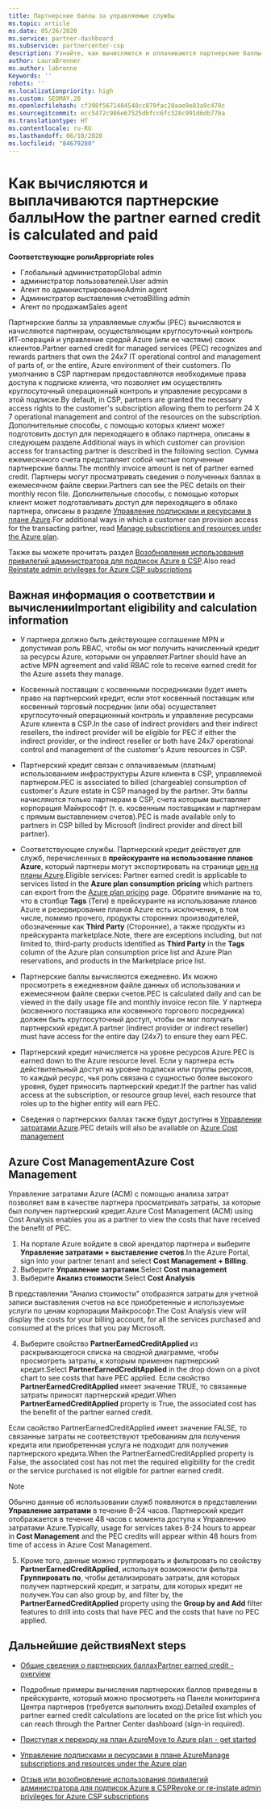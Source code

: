```yaml
---
title: Партнерские баллы за управляемые службы
ms.topic: article
ms.date: 05/26/2020
ms.service: partner-dashboard
ms.subservice: partnercenter-csp
description: Узнайте, как вычисляются и оплачиваются партнерские баллы (PEC) за управляемые службы для партнеров Майкрософт и как узнать, соответствуете ли вы требованиям для их получения.
author: LauraBrenner
ms.author: labrenne
Keywords: ''
robots: ''
ms.localizationpriority: high
ms.custom: SEOMAY.20
ms.openlocfilehash: cf398f5671484548cc879fac28aae9e83a9c470c
ms.sourcegitcommit: ecc5472c986e67525dbfcc6fc328c991d6db77ba
ms.translationtype: HT
ms.contentlocale: ru-RU
ms.lasthandoff: 06/10/2020
ms.locfileid: "84679280"
---
```

# <a name="how-the-partner-earned-credit-is-calculated-and-paid"></a><span data-ttu-id="e41c2-103">Как вычисляются и выплачиваются партнерские баллы</span><span class="sxs-lookup"><span data-stu-id="e41c2-103">How the partner earned credit is calculated and paid</span></span>

<span data-ttu-id="e41c2-104">**Соответствующие роли**</span><span class="sxs-lookup"><span data-stu-id="e41c2-104">**Appropriate roles**</span></span>

- <span data-ttu-id="e41c2-105">Глобальный администратор</span><span class="sxs-lookup"><span data-stu-id="e41c2-105">Global admin</span></span>
- <span data-ttu-id="e41c2-106">администратор пользователей.</span><span class="sxs-lookup"><span data-stu-id="e41c2-106">User admin</span></span>
- <span data-ttu-id="e41c2-107">Агент по администрированию</span><span class="sxs-lookup"><span data-stu-id="e41c2-107">Admin agent</span></span>
- <span data-ttu-id="e41c2-108">Администратор выставления счетов</span><span class="sxs-lookup"><span data-stu-id="e41c2-108">Billing admin</span></span>
- <span data-ttu-id="e41c2-109">Агент по продажам</span><span class="sxs-lookup"><span data-stu-id="e41c2-109">Sales agent</span></span>

<span data-ttu-id="e41c2-110">Партнерские баллы за управляемые службы (PEC) вычисляются и начисляются партнерам, осуществляющим круглосуточный контроль ИТ-операций и управление средой Azure (или ее частями) своих клиентов.</span><span class="sxs-lookup"><span data-stu-id="e41c2-110">Partner earned credit for managed services (PEC) recognizes and rewards partners that own the 24x7 IT operational control and management of parts of, or the entire, Azure environment of their customers.</span></span> <span data-ttu-id="e41c2-111">По умолчанию в CSP партнерам предоставляются необходимые права доступа к подписке клиента, что позволяет им осуществлять круглосуточный операционный контроль и управление ресурсами в этой подписке.</span><span class="sxs-lookup"><span data-stu-id="e41c2-111">By default, in CSP, partners are granted the necessary access rights to the customer's subscription allowing them to perform 24 X 7 operational management and control of the resources on the subscription.</span></span> <span data-ttu-id="e41c2-112">Дополнительные способы, с помощью которых клиент может подготовить доступ для переходящего в облако партнера, описаны в следующем разделе.</span><span class="sxs-lookup"><span data-stu-id="e41c2-112">Additional ways in which customer can provision access for transacting partner is described in the following section.</span></span> <span data-ttu-id="e41c2-113">Сумма ежемесячного счета представляет собой чистые полученные партнерские баллы.</span><span class="sxs-lookup"><span data-stu-id="e41c2-113">The monthly invoice amount is net of partner earned credit.</span></span> <span data-ttu-id="e41c2-114">Партнеры могут просматривать сведения о полученных баллах в ежемесячном файле сверки.</span><span class="sxs-lookup"><span data-stu-id="e41c2-114">Partners can see the PEC details on their monthly recon file.</span></span> <span data-ttu-id="e41c2-115">Дополнительные способы, с помощью которых клиент может подготавливать доступ для переходящего в облако партнера, описаны в разделе [Управление подписками и ресурсами в плане Azure](azure-plan-manage.md).</span><span class="sxs-lookup"><span data-stu-id="e41c2-115">For additional ways in which a customer can provision access for the transacting partner, read [Manage subscriptions and resources under the Azure plan](azure-plan-manage.md).</span></span>

<span data-ttu-id="e41c2-116">Также вы можете прочитать раздел [Возобновление использования привилегий администратора для подписок Azure в CSP](revoke-reinstate-csp.md).</span><span class="sxs-lookup"><span data-stu-id="e41c2-116">Also read [Reinstate admin privileges for Azure CSP subscriptions](revoke-reinstate-csp.md)</span></span>

## <a name="important-eligibility-and-calculation-information"></a><span data-ttu-id="e41c2-117">Важная информация о соответствии и вычислении</span><span class="sxs-lookup"><span data-stu-id="e41c2-117">Important eligibility and calculation information</span></span>

- <span data-ttu-id="e41c2-118">У партнера должно быть действующее соглашение MPN и допустимая роль RBAC, чтобы он мог получить начисленный кредит за ресурсы Azure, которыми он управляет.</span><span class="sxs-lookup"><span data-stu-id="e41c2-118">Partner should have an active MPN agreement and valid RBAC role to receive earned credit for the Azure assets they manage.</span></span> 

- <span data-ttu-id="e41c2-119">Косвенный поставщик с косвенными посредниками будет иметь право на партнерский кредит, если этот косвенный поставщик или косвенный торговый посредник (или оба) осуществляет круглосуточный операционный контроль и управление ресурсами Azure клиента в CSP.</span><span class="sxs-lookup"><span data-stu-id="e41c2-119">In the case of indirect providers and their indirect resellers, the indirect provider will be eligible for PEC if either the indirect provider, or the indirect reseller or both have 24x7 operational control and management of the customer's Azure resources in CSP.</span></span>

- <span data-ttu-id="e41c2-120">Партнерский кредит связан с оплачиваемым (платным) использованием инфраструктуры Azure клиента в CSP, управляемой партнером.</span><span class="sxs-lookup"><span data-stu-id="e41c2-120">PEC is associated to billed (chargeable) consumption of customer's Azure estate in CSP managed by the partner.</span></span> <span data-ttu-id="e41c2-121">Эти баллы начисляются только партнерам в CSP, счета которым выставляет корпорация Майкрософт (т. е. косвенным поставщикам и партнерам с прямым выставлением счетов).</span><span class="sxs-lookup"><span data-stu-id="e41c2-121">PEC is made available only to partners in CSP billed by Microsoft (indirect provider and direct bill partner).</span></span> 

- <span data-ttu-id="e41c2-122">Соответствующие службы. Партнерский кредит действует для служб, перечисленных в **прейскуранте на использование планов Azure**, который партнеры могут экспортировать на странице [цен на планы Azure](https://partner.microsoft.com/commerce/sales).</span><span class="sxs-lookup"><span data-stu-id="e41c2-122">Eligible services: Partner earned credit is applicable to services listed in the **Azure plan consumption pricing** which partners can export from the [Azure plan pricing](https://partner.microsoft.com/commerce/sales) page.</span></span> <span data-ttu-id="e41c2-123">Обратите внимание на то, что в столбце **Tags** (Теги) в прейскуранте на использование планов Azure и резервирование планов Azure есть исключения, в том числе, помимо прочего, продукты сторонних производителей, обозначенные как **Third Party** (Сторонние), а также продукты из прейскуранта marketplace.</span><span class="sxs-lookup"><span data-stu-id="e41c2-123">Note, there are exceptions including, but not limited to, third-party products identified as **Third Party** in  the **Tags** column of the Azure plan consumption price list and Azure Plan reservations, and products in the Marketplace price list.</span></span>

- <span data-ttu-id="e41c2-124">Партнерские баллы вычисляются ежедневно. Их можно просмотреть в ежедневном файле данных об использовании и ежемесячном файле сверки счетов.</span><span class="sxs-lookup"><span data-stu-id="e41c2-124">PEC is calculated daily and can be viewed in the daily usage file and monthly invoice recon file.</span></span> <span data-ttu-id="e41c2-125">У партнера (косвенного поставщика или косвенного торгового посредника) должен быть круглосуточный доступ, чтобы он мог получать партнерский кредит.</span><span class="sxs-lookup"><span data-stu-id="e41c2-125">A partner (indirect provider or indirect reseller) must have access for the entire day (24x7) to ensure they earn PEC.</span></span>  

- <span data-ttu-id="e41c2-126">Партнерский кредит начисляется на уровне ресурсов Azure.</span><span class="sxs-lookup"><span data-stu-id="e41c2-126">PEC is earned down to the Azure resource level.</span></span> <span data-ttu-id="e41c2-127">Если у партнера есть действительный доступ на уровне подписки или группы ресурсов, то каждый ресурс, чья роль связана с сущностью более высокого уровня, будет приносить партнерский кредит.</span><span class="sxs-lookup"><span data-stu-id="e41c2-127">If the partner has valid access at the subscription, or resource group level, each resource that roles up to the higher entity will earn PEC.</span></span>  

- <span data-ttu-id="e41c2-128">Сведения о партнерских баллах также будут доступны в [Управлении затратами Azure](https://go.microsoft.com/fwlink/?linkid=2106482).</span><span class="sxs-lookup"><span data-stu-id="e41c2-128">PEC details will also be available on [Azure Cost management](https://go.microsoft.com/fwlink/?linkid=2106482)</span></span>

## <a name="azure-cost-management"></a><span data-ttu-id="e41c2-129">Azure Cost Management</span><span class="sxs-lookup"><span data-stu-id="e41c2-129">Azure Cost Management</span></span>

 <span data-ttu-id="e41c2-130">Управление затратами Azure (ACM) с помощью анализа затрат позволяет вам в качестве партнера просматривать затраты, за которые был получен партнерский кредит.</span><span class="sxs-lookup"><span data-stu-id="e41c2-130">Azure Cost Management (ACM) using Cost Analysis enables you as a partner to view the costs that have received the benefit of PEC.</span></span>  

1. <span data-ttu-id="e41c2-131">На портале Azure войдите в свой арендатор партнера и выберите **Управление затратами + выставление счетов**.</span><span class="sxs-lookup"><span data-stu-id="e41c2-131">In the Azure Portal, sign into your partner tenant and select **Cost Management + Billing**.</span></span>
2.  <span data-ttu-id="e41c2-132">Выберите **Управление затратами**.</span><span class="sxs-lookup"><span data-stu-id="e41c2-132">Select **Cost management**</span></span>
3.  <span data-ttu-id="e41c2-133">Выберите **Анализ стоимости**.</span><span class="sxs-lookup"><span data-stu-id="e41c2-133">Select **Cost Analysis**</span></span>

<span data-ttu-id="e41c2-134">В представлении "Анализ стоимости" отобразятся затраты для учетной записи выставления счетов на все приобретенные и используемые услуги по ценам корпорации Майкрософт.</span><span class="sxs-lookup"><span data-stu-id="e41c2-134">The Cost Analysis view will display the costs for your billing account, for all the services purchased and consumed at the prices that you pay Microsoft.</span></span>

4.  <span data-ttu-id="e41c2-135">Выберите свойство **PartnerEarnedCreditApplied** из раскрывающегося списка на сводной диаграмме, чтобы просмотреть затраты, к которым применен партнерский кредит.</span><span class="sxs-lookup"><span data-stu-id="e41c2-135">Select **PartnerEarnedCreditApplied** in the drop down on a pivot chart to see costs that have PEC applied.</span></span> <span data-ttu-id="e41c2-136">Если свойство **PartnerEarnedCreditApplied** имеет значение TRUE, то связанные затраты приносят партнерский кредит.</span><span class="sxs-lookup"><span data-stu-id="e41c2-136">When **PartnerEarnedCreditApplied** property is True, the associated cost has the benefit of the partner earned credit.</span></span> 

<span data-ttu-id="e41c2-137">Если свойство PartnerEarnedCreditApplied имеет значение FALSE, то связанные затраты не соответствуют требованиям для получения кредита или приобретенная услуга не подходит для получения партнерского кредита.</span><span class="sxs-lookup"><span data-stu-id="e41c2-137">When the PartnerEarnedCreditApplied property is False, the associated cost has not met the required eligibility for the credit or the service purchased is not eligible for partner earned credit.</span></span>

>[!NOTE] 
><span data-ttu-id="e41c2-138">Обычно данные об использовании служб появляются в представлении **Управление затратами** в течение 8–24 часов. Партнерский кредит отображается в течение 48 часов с момента доступа к Управлению затратами Azure.</span><span class="sxs-lookup"><span data-stu-id="e41c2-138">Typically, usage for services takes 8-24 hours to appear in **Cost Management** and the PEC credits will appear within 48 hours from time of access in Azure Cost Management.</span></span>

5. <span data-ttu-id="e41c2-139">Кроме того, данные можно группировать и фильтровать по свойству **PartnerEarnedCreditApplied**, используя возможности фильтра **Группировать по**, чтобы детализировать затраты, для которых получен партнерский кредит, и затраты, для которых кредит не получен.</span><span class="sxs-lookup"><span data-stu-id="e41c2-139">You can also group by, and filter by, the **PartnerEarnedCreditApplied** property using the **Group by and Add** filter features to drill into costs that have PEC and the costs that have no PEC applied.</span></span>

## <a name="next-steps"></a><span data-ttu-id="e41c2-140">Дальнейшие действия</span><span class="sxs-lookup"><span data-stu-id="e41c2-140">Next steps</span></span>

- [<span data-ttu-id="e41c2-141">Общие сведения о партнерских баллах</span><span class="sxs-lookup"><span data-stu-id="e41c2-141">Partner earned credit - overview</span></span>](partner-earned-credit.md)

- <span data-ttu-id="e41c2-142">Подробные примеры вычисления партнерских баллов приведены в прейскуранте, который можно просмотреть на Панели мониторинга Центра партнеров (требуется выполнить вход).</span><span class="sxs-lookup"><span data-stu-id="e41c2-142">Detailed examples of partner earned credit calculations are located on the price list which you can reach through the Partner Center dashboard (sign-in required).</span></span>

- [<span data-ttu-id="e41c2-143">Приступая к переходу на план Azure</span><span class="sxs-lookup"><span data-stu-id="e41c2-143">Move to Azure plan - get started</span></span>](azure-plan-get-started.md)

- [<span data-ttu-id="e41c2-144">Управление подписками и ресурсами в плане Azure</span><span class="sxs-lookup"><span data-stu-id="e41c2-144">Manage subscriptions and resources under the Azure plan</span></span>](azure-plan-manage.md)

- [<span data-ttu-id="e41c2-145">Отзыв или возобновление использования привилегий администратора для подписок Azure в CSP</span><span class="sxs-lookup"><span data-stu-id="e41c2-145">Revoke or re-instate admin privileges for Azure CSP subscriptions  </span></span>](revoke-reinstate-csp.md)

